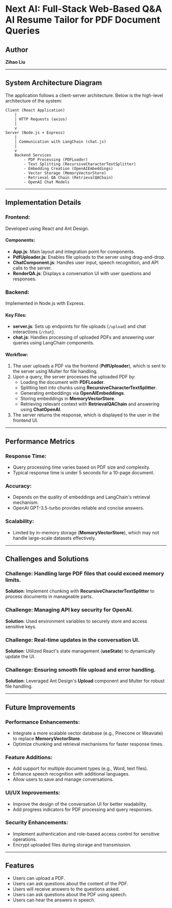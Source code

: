 # Next AI: Full-Stack Web-Based Q&A AI Resume Tailor for PDF Document Queries

## Author

**Zihao Liu**

---

## System Architecture Diagram

The application follows a client-server architecture. Below is the high-level architecture of the system:

```
Client (React Application)
    |
    | HTTP Requests (axios)
    |
    v
Server (Node.js + Express)
    |
    | Communication with LangChain (chat.js)
    |
    v
    Backend Services
        - PDF Processing (PDFLoader)
        - Text Splitting (RecursiveCharacterTextSplitter)
        - Embedding Creation (OpenAIEmbeddings)
        - Vector Storage (MemoryVectorStore)
        - Retrieval QA Chain (RetrievalQAChain)
        - OpenAI Chat Models
```

---

## Implementation Details

### Frontend:

Developed using React and Ant Design.

#### Components:

- **App.js**: Main layout and integration point for components.
- **PdfUploader.js**: Enables file uploads to the server using drag-and-drop.
- **ChatComponent.js**: Handles user input, speech recognition, and API calls to the server.
- **RenderQA.js**: Displays a conversation UI with user questions and responses.

### Backend:

Implemented in Node.js with Express.

#### Key Files:

- **server.js**: Sets up endpoints for file uploads (`/upload`) and chat interactions (`/chat`).
- **chat.js**: Handles processing of uploaded PDFs and answering user queries using LangChain components.

#### Workflow:

1. The user uploads a PDF via the frontend (**PdfUploader**), which is sent to the server using Multer for file handling.
2. Upon a query, the server processes the uploaded PDF by:
   - Loading the document with **PDFLoader**.
   - Splitting text into chunks using **RecursiveCharacterTextSplitter**.
   - Generating embeddings via **OpenAIEmbeddings**.
   - Storing embeddings in **MemoryVectorStore**.
   - Retrieving relevant context with **RetrievalQAChain** and answering using **ChatOpenAI**.
3. The server returns the response, which is displayed to the user in the frontend UI.

---

## Performance Metrics

### Response Time:

- Query processing time varies based on PDF size and complexity.
- Typical response time is under 5 seconds for a 10-page document.

### Accuracy:

- Depends on the quality of embeddings and LangChain's retrieval mechanism.
- OpenAI GPT-3.5-turbo provides reliable and concise answers.

### Scalability:

- Limited by in-memory storage (**MemoryVectorStore**), which may not handle large-scale datasets effectively.

---

## Challenges and Solutions

### Challenge: Handling large PDF files that could exceed memory limits.

**Solution**: Implement chunking with **RecursiveCharacterTextSplitter** to process documents in manageable parts.

### Challenge: Managing API key security for OpenAI.

**Solution**: Used environment variables to securely store and access sensitive keys.

### Challenge: Real-time updates in the conversation UI.

**Solution**: Utilized React's state management (**useState**) to dynamically update the UI.

### Challenge: Ensuring smooth file upload and error handling.

**Solution**: Leveraged Ant Design's **Upload** component and Multer for robust file handling.

---

## Future Improvements

### Performance Enhancements:

- Integrate a more scalable vector database (e.g., Pinecone or Weaviate) to replace **MemoryVectorStore**.
- Optimize chunking and retrieval mechanisms for faster response times.

### Feature Additions:

- Add support for multiple document types (e.g., Word, text files).
- Enhance speech recognition with additional languages.
- Allow users to save and manage conversations.

### UI/UX Improvements:

- Improve the design of the conversation UI for better readability.
- Add progress indicators for PDF processing and query responses.

### Security Enhancements:

- Implement authentication and role-based access control for sensitive operations.
- Encrypt uploaded files during storage and transmission.

---

## Features

- Users can upload a PDF.
- Users can ask questions about the content of the PDF.
- Users will receive answers to the questions asked.
- Users can ask questions about the PDF using speech.
- Users can hear the answers in speech.
